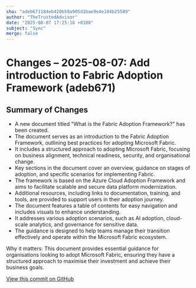 ```yaml
---
sha: "adeb671184eb420b59a905d1bae9e4e104b25589"
author: "TheTrustedAdvisor"
date: "2025-08-07 17:25:16 +0100"
subject: "Sync"
merge: false
---
```


# Changes – 2025-08-07: Add introduction to Fabric Adoption Framework (adeb671)

## Summary of Changes

- A new document titled "What is the Fabric Adoption Framework?" has been created.
- The document serves as an introduction to the Fabric Adoption Framework, outlining best practices for adopting Microsoft Fabric.
- It includes a structured approach to adopting Microsoft Fabric, focusing on business alignment, technical readiness, security, and organisational change.
- Key sections in the document cover an overview, guidance on stages of adoption, and specific scenarios for implementing Fabric.
- The framework is based on the Azure Cloud Adoption Framework and aims to facilitate scalable and secure data platform modernization.
- Additional resources, including links to documentation, training, and tools, are provided to support users in their adoption journey.
- The document features a table of contents for easy navigation and includes visuals to enhance understanding.
- It addresses various adoption scenarios, such as AI adoption, cloud-scale analytics, and governance for sensitive data.
- The guidance is designed to help teams manage their transition effectively and operate within the Microsoft Fabric ecosystem.

Why it matters: This document provides essential guidance for organisations looking to adopt Microsoft Fabric, ensuring they have a structured approach to maximise their investment and achieve their business goals.

[View this commit on GitHub](https://github.com/TheTrustedAdvisor/FabricAdoptionFramework/commit/adeb671184eb420b59a905d1bae9e4e104b25589)
